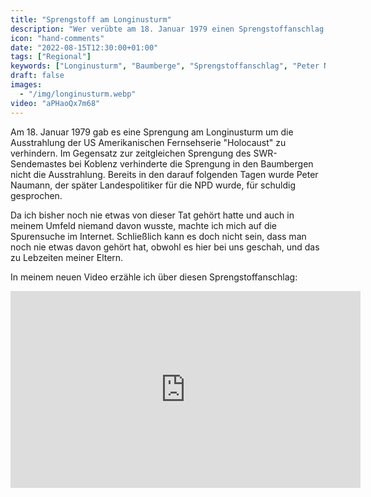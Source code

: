 ```yaml
---
title: "Sprengstoff am Longinusturm"
description: "Wer verübte am 18. Januar 1979 einen Sprengstoffanschlag auf den Longinusturm?"
icon: "hand-comments"
date: "2022-08-15T12:30:00+01:00"
tags: ["Regional"]
keywords: ["Longinusturm", "Baumberge", "Sprengstoffanschlag", "Peter Naumann", "Holocaust"]
draft: false
images:
  - "/img/longinusturm.webp"
video: "aPHaoQx7m68"
---
```


Am 18. Januar 1979 gab es eine Sprengung am Longinusturm um die Ausstrahlung der US Amerikanischen Fernsehserie "Holocaust" zu verhindern. Im Gegensatz zur zeitgleichen Sprengung des SWR-Sendemastes bei Koblenz verhinderte die Sprengung in den Baumbergen nicht die Ausstrahlung. Bereits in den darauf folgenden Tagen wurde Peter Naumann, der später Landespolitiker für die NPD wurde, für schuldig gesprochen.

Da ich bisher noch nie etwas von dieser Tat gehört hatte und auch in meinem Umfeld niemand davon wusste, machte ich mich auf die Spurensuche im Internet. Schließlich kann es doch nicht sein, dass man noch nie etwas davon gehört hat, obwohl es hier bei uns geschah, und das zu Lebzeiten meiner Eltern.

In meinem neuen Video erzähle ich über diesen Sprengstoffanschlag:

<iframe
    width="560"
    height="315"
    src="https://www.youtube-nocookie.com/embed/aPHaoQx7m68?controls=0&rel=0&showinfo=0"
    title="YouTube video player"
    frameborder="0"
    allow="accelerometer; autoplay; clipboard-write; encrypted-media; gyroscope; picture-in-picture"
    allowfullscreen
    />
